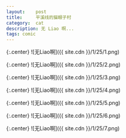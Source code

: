 ```yaml
---
layout:    post
title:     平溪线的猫眼子村
category:  cat
description: 无 Liao 啊...
tags: comic
---
```

{:.center}
![无Liao啊]({{ site.cdn }}/1/25/1.png)

{:.center}
![无Liao啊]({{ site.cdn }}/1/25/2.png)

{:.center}
![无Liao啊]({{ site.cdn }}/1/25/3.png)

{:.center}
![无Liao啊]({{ site.cdn }}/1/25/4.png)

{:.center}
![无Liao啊]({{ site.cdn }}/1/25/5.png)

{:.center}
![无Liao啊]({{ site.cdn }}/1/25/6.png)

{:.center}
![无Liao啊]({{ site.cdn }}/1/25/7.png)